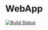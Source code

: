 # WebApp

[![Build Status](https://dev.azure.com/YourPlanner0702/OnlineReservationSystem/_apis/build/status/devops600000.WebApp?branchName=master)](https://dev.azure.com/YourPlanner0702/OnlineReservationSystem/_build/latest?definitionId=4&branchName=master)
